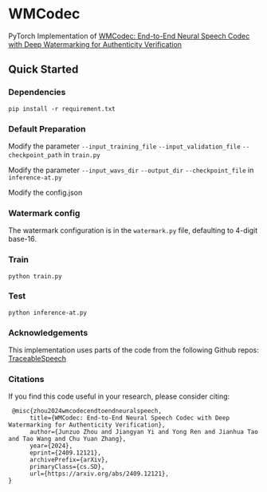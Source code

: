 # WMCodec
PyTorch Implementation of [WMCodec: End-to-End Neural Speech Codec with Deep Watermarking for Authenticity Verification](https://arxiv.org/abs/2409.12121)

## Quick Started
### Dependencies
  `pip install -r requirement.txt`

### Default Preparation
Modify the parameter `--input_training_file` `--input_validation_file` `--checkpoint_path` in `train.py`

Modify the parameter `--input_wavs_dir` `--output_dir` `--checkpoint_file` in `inference-at.py`

Modify the config.json

### Watermark config
The watermark configuration is in the `watermark.py` file, defaulting to 4-digit base-16.

### Train
 `python train.py `

### Test
 `python inference-at.py `

### Acknowledgements
This implementation uses parts of the code from the following Github repos: [TraceableSpeech](https://github.com/zjzser/TraceableSpeech)

### Citations
If you find this code useful in your research, please consider citing:
```
 @misc{zhou2024wmcodecendtoendneuralspeech,
      title={WMCodec: End-to-End Neural Speech Codec with Deep Watermarking for Authenticity Verification}, 
      author={Junzuo Zhou and Jiangyan Yi and Yong Ren and Jianhua Tao and Tao Wang and Chu Yuan Zhang},
      year={2024},
      eprint={2409.12121},
      archivePrefix={arXiv},
      primaryClass={cs.SD},
      url={https://arxiv.org/abs/2409.12121}, 
}
```
